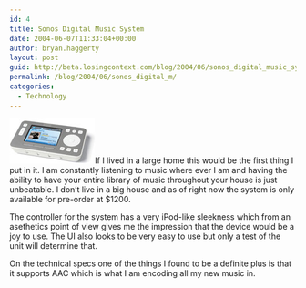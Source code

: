 ```yaml
---
id: 4
title: Sonos Digital Music System
date: 2004-06-07T11:33:04+00:00
author: bryan.haggerty
layout: post
guid: http://beta.losingcontext.com/blog/2004/06/sonos_digital_music_system.php
permalink: /blog/2004/06/sonos_digital_m/
categories:
  - Technology
---
```

[<img src="/blog/wp-content/uploads/legacy/sonos-digital-music-system.jpg" alt="The Sonos Digital Music System" class="image-right" border="0" height="79" width="150" />](http://www.sonos.com/ "Check out the Sonos system")If I lived in a large home this would be the first thing I put in it. I am constantly listening to music where ever I am and having the ability to have your entire library of music throughout your house is just unbeatable. I don&#8217;t live in a big house and as of right now the system is only available for pre-order at $1200.

The controller for the system has a very iPod-like sleekness which from an asethetics point of view gives me the impression that the device would be a joy to use. The UI also looks to be very easy to use but only a test of the unit will determine that.

On the technical specs one of the things I found to be a definite plus is that it supports AAC which is what I am encoding all my new music in.